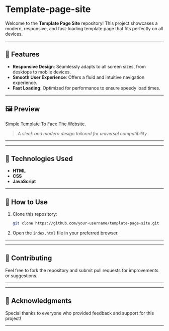 # Template-page-site


Welcome to the **Template Page Site** repository! This project showcases a modern, responsive, and fast-loading template page that fits perfectly on all devices.

---

## 🌟 Features

- **Responsive Design**: Seamlessly adapts to all screen sizes, from desktops to mobile devices.
- **Smooth User Experience**: Offers a fluid and intuitive navigation experience.
- **Fast Loading**: Optimized for performance to ensure speedy load times.

---

## 🖼️ Preview

[Simple Template To Face The Website.](https://github.com/AHMAD-JX/Template-page-site/blob/1e94e50a45073c8ded3129c793e472958184e272/screenshots/gif.gif)


> _A sleek and modern design tailored for universal compatibility._

---



---

## 🔧 Technologies Used

- **HTML**
- **CSS**
- **JavaScript**

---

## 🚀 How to Use

1. Clone this repository:
   ```bash
   git clone https://github.com/your-username/template-page-site.git
   ```
2. Open the `index.html` file in your preferred browser.

---


---

## 🤝 Contributing

Feel free to fork the repository and submit pull requests for improvements or suggestions.

---


---

## 🙌 Acknowledgments

Special thanks to everyone who provided feedback and support for this project!

---

